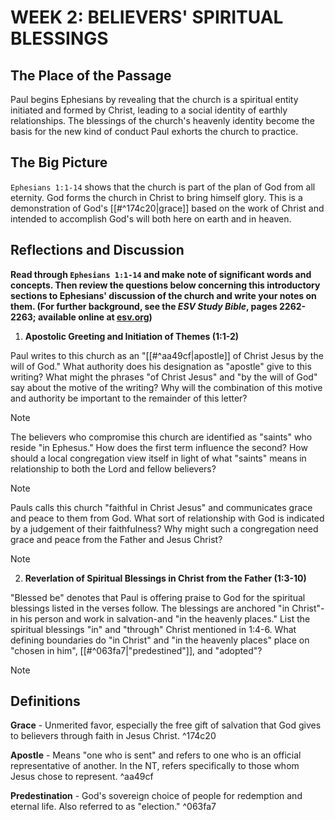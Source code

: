 # WEEK 2: BELIEVERS' SPIRITUAL BLESSINGS

## The Place of the Passage
Paul begins Ephesians by revealing that the church is a spiritual entity initiated and formed by Christ, leading to a social identity of earthly relationships. The blessings of the church's heavenly identity become the basis for the new kind of conduct Paul exhorts the church to practice.

## The Big Picture
`Ephesians 1:1-14` shows that the church is part of the plan of God from all eternity. God forms the church in Christ to bring himself glory. This is a demonstration of God's [[#^174c20|grace]] based on the work of Christ and intended to accomplish God's will both here on earth and in heaven.

## Reflections and Discussion
**Read through  `Ephesians 1:1-14` and make note of significant words and concepts. Then review the questions below concerning this introductory sections to Ephesians' discussion of the church and write your notes on them. (For further background, see the *ESV Study Bible*, pages 2262-2263; available online at [esv.org](https://www.esv.org/))**

1. **Apostolic Greeting and Initiation of Themes (1:1-2)**

Paul writes to this church as an "[[#^aa49cf|apostle]] of Christ Jesus by the will of God." What authority does his designation as "apostle" give to this writing? What might the phrases "of Christ Jesus" and "by the will of God" say about the motive of the writing? Why will the combination of this motive and authority be important to the remainder of this letter?

> [!NOTE]

The believers who compromise this church are identified as "saints" who reside "in Ephesus." How does the first term influence the second? How should a local congregation view itself in light of what "saints" means in relationship to both the Lord and fellow believers?

> [!NOTE]

Pauls calls this church "faithful in Christ Jesus" and communicates grace and peace to them from God. What sort of relationship with God is indicated by a judgement of their faithfulness? Why might such a congregation need grace and peace from the Father and Jesus Christ?

> [!NOTE]

2. **Reverlation of Spiritual Blessings in Christ from the Father (1:3-10)**

"Blessed be" denotes that Paul is offering praise to God for the spiritual blessings listed in the verses follow. The blessings are anchored "in Christ"- in his person and work in salvation-and "in the heavenly places." List the spiritual blessings "in" and "through" Christ mentioned in 1:4-6. What defining boundaries do "in Christ" and "in the heavenly places" place on "chosen in him", [[#^063fa7|"predestined"]], and "adopted"?

> [!NOTE]


## Definitions
**Grace** - Unmerited favor, especially the free gift of salvation that God gives to believers through faith in Jesus Christ. ^174c20

**Apostle** - Means "one who is sent" and refers to  one who is an official representative of another. In the NT, refers specifically to those whom Jesus chose to represent. ^aa49cf

**Predestination** - God's sovereign choice of people for redemption and eternal life. Also referred to as "election." ^063fa7